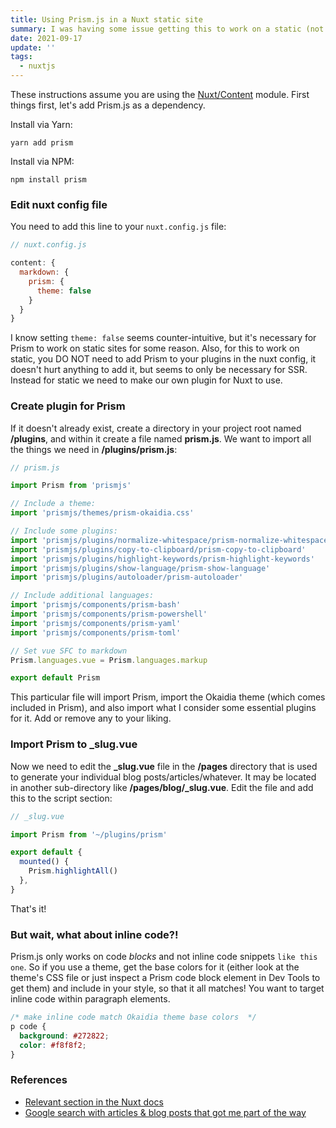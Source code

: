 ```yaml
---
title: Using Prism.js in a Nuxt static site
summary: I was having some issue getting this to work on a static (not SSR) site made with Nuxt, and although I read through a bunch of blog articles, most of them seemed to be missing some piece of information or other that made it not work for me. After mixing and matching some of the instructions, and combining the useful info with the official Nuxt documentation, I finally did all the necessary steps and got it to work. So here's a clear, succinct guide to using Prism.js in a Nuxt static site.
date: 2021-09-17
update: ''
tags:
  - nuxtjs
---
```


These instructions assume you are using the [Nuxt/Content](https://github.com/nuxt/content) module. First things first, let's add Prism.js as a dependency.

Install via Yarn:

```shell
yarn add prism
```

Install via NPM:

```shell
npm install prism
```

### Edit nuxt config file

You need to add this line to your `nuxt.config.js` file:

```js
// nuxt.config.js

content: {
  markdown: {
    prism: {
      theme: false
    }
  }
}
```

I know setting `theme: false` seems counter-intuitive, but it's necessary for Prism to work on static sites for some reason. Also, for this to work on static, you DO NOT need to add Prism to your plugins in the nuxt config, it doesn't hurt anything to add it, but seems to only be necessary for SSR. Instead for static we need to make our own plugin for Nuxt to use.

### Create plugin for Prism

If it doesn't already exist, create a directory in your project root named **/plugins**, and within it create a file named **prism.js**. We want to import all the things we need in **/plugins/prism.js**:

```js
// prism.js

import Prism from 'prismjs'

// Include a theme:
import 'prismjs/themes/prism-okaidia.css'

// Include some plugins:
import 'prismjs/plugins/normalize-whitespace/prism-normalize-whitespace'
import 'prismjs/plugins/copy-to-clipboard/prism-copy-to-clipboard'
import 'prismjs/plugins/highlight-keywords/prism-highlight-keywords'
import 'prismjs/plugins/show-language/prism-show-language'
import 'prismjs/plugins/autoloader/prism-autoloader'

// Include additional languages:
import 'prismjs/components/prism-bash'
import 'prismjs/components/prism-powershell'
import 'prismjs/components/prism-yaml'
import 'prismjs/components/prism-toml'

// Set vue SFC to markdown
Prism.languages.vue = Prism.languages.markup

export default Prism
```

This particular file will import Prism, import the Okaidia theme (which comes included in Prism), and also import what I consider some essential plugins for it. Add or remove any to your liking.

### Import Prism to \_slug.vue

Now we need to edit the **\_slug.vue** file in the **/pages** directory that is used to generate your individual blog posts/articles/whatever. It may be located in another sub-directory like **/pages/blog/\_slug.vue**. Edit the file and add this to the script section:

```js
// _slug.vue

import Prism from '~/plugins/prism'

export default {
  mounted() {
    Prism.highlightAll()
  },
}
```

That's it!

### But wait, what about inline code?!

Prism.js only works on code _blocks_ and not inline code snippets `like this one`. So if you use a theme, get the base colors for it (either look at the theme's CSS file or just inspect a Prism code block element in Dev Tools to get them) and include in your style, so that it all matches! You want to target inline code within paragraph elements.

```css
/* make inline code match Okaidia theme base colors  */
p code {
  background: #272822;
  color: #f8f8f2;
}
```

### References

- [Relevant section in the Nuxt docs](https://content.nuxtjs.org/writing#codeblocks)
- [Google search with articles & blog posts that got me part of the way](https://www.google.com/search?q=prism+js+static+mode&oq=prism+js+static+mode)
